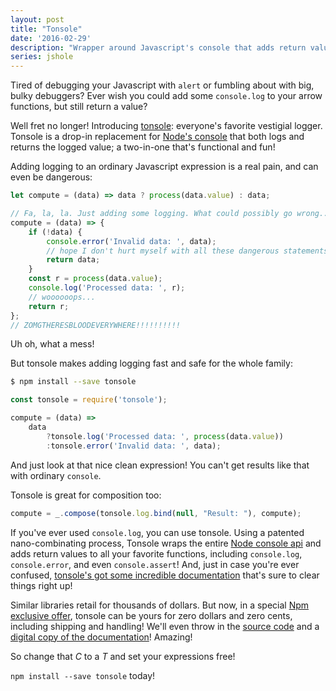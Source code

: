 ```yaml
---
layout: post
title: "Tonsole"
date: '2016-02-29'
description: "Wrapper around Javascript's console that adds return values."
series: jshole
---
```


Tired of debugging your Javascript with `alert` or fumbling about with big, bulky debuggers? Ever wish you could add some `console.log` to your arrow functions, but still return a value?

Well fret no longer! Introducing [tonsole][src]: everyone's favorite vestigial logger. Tonsole is a drop-in replacement for [Node's console][console] that both logs and returns the logged value; a two-in-one that's functional and fun!

Adding logging to an ordinary Javascript expression is a real pain, and can even be dangerous:

```js
let compute = (data) => data ? process(data.value) : data;

// Fa, la, la. Just adding some logging. What could possibly go wrong...
compute = (data) => {
    if (!data) {
        console.error('Invalid data: ', data);
        // hope I don't hurt myself with all these dangerous statements...
        return data;
    } 
    const r = process(data.value);
    console.log('Processed data: ', r);
    // woooooops...
    return r;
};
// ZOMGTHERESBLOODEVERYWHERE!!!!!!!!!!
```

Uh oh, what a mess!

But tonsole makes adding logging fast and safe for the whole family:

```bash
$ npm install --save tonsole
```

```js
const tonsole = require('tonsole');

compute = (data) =>
    data
        ?tonsole.log('Processed data: ', process(data.value))
        :tonsole.error('Invalid data: ', data);
```

And just look at that nice clean expression! You can't get results like that with ordinary `console`.

Tonsole is great for composition too:

```js
compute = _.compose(tonsole.log.bind(null, "Result: "), compute);
```

If you've ever used `console.log`, you can use tonsole. Using a patented nano-combinating process, Tonsole wraps the entire [Node console api][console] and adds return values to all your favorite functions, including `console.log`, `console.error`, and even `console.assert`! And, just in case you're ever confused, [tonsole's got some incredible documentation][docs] that's sure to clear things right up!

Similar libraries retail for thousands of dollars. But now, in a special [Npm exclusive offer][npm], tonsole can be yours for zero dollars and zero cents, including shipping and handling! We'll even throw in the [source code][src] and a [digital copy of the documentation][docs]! Amazing!

So change that *C* to a *T* and set your expressions free!

`npm install --save tonsole` today!



[docs]: https://github.com/mattbierner/tonsole
[npm]: https://www.npmjs.com/package/tonsole
[src]: https://github.com/mattbierner/tonsole
[console]: https://nodejs.org/api/console.html